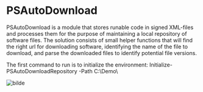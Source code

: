 # PSAutoDownload

PSAutoDownload is a module that stores runable code in signed XML-files and processes them for the purpose of maintaining a local repository of software files.
The solution consists of small helper functions that will find the right url for downloading software, identifying the name of the file to download, and parse the downloaded files to identify potential file versions.

The first command to run is to initialize the environment: Initialize-PSAutoDownloadRepository -Path C:\Demo\

![bilde](https://github.com/KjellComputer/PSAutoDownload/assets/108197286/98083659-7ff5-40b1-a605-7b8206bc75dd)

